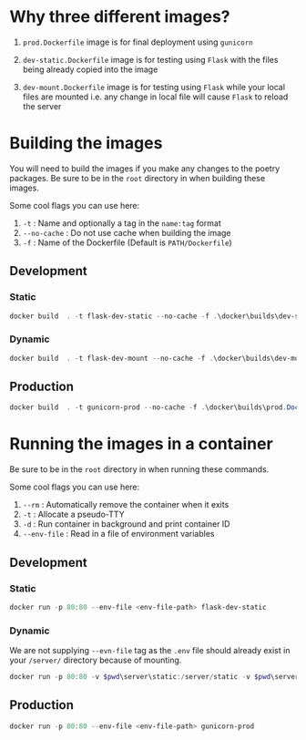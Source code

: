 # Why three different images?

1. `prod.Dockerfile` image is for final deployment using `gunicorn`

2. `dev-static.Dockerfile` image is for testing using `Flask` with the files being already copied into the image

3. `dev-mount.Dockerfile` image is for testing using `Flask` while your local files are mounted i.e. any change in local file will cause `Flask` to reload the server

# Building the images

You will need to build the images if you make any changes to the poetry packages. Be sure to be in the `root` directory in when building these images.

Some cool flags you can use here:
1. `-t` : Name and optionally a tag in the `name:tag` format
2. `--no-cache` : Do not use cache when building the image
3. `-f` : Name of the Dockerfile (Default is `PATH/Dockerfile`)

## Development

### Static

```PowerShell
docker build  . -t flask-dev-static --no-cache -f .\docker\builds\dev-static.Dockerfile
```

### Dynamic

```PowerShell
docker build  . -t flask-dev-mount --no-cache -f .\docker\builds\dev-mount.Dockerfile
```

## Production

```PowerShell
docker build  . -t gunicorn-prod --no-cache -f .\docker\builds\prod.Dockerfile
```

# Running the images in a container

Be sure to be in the `root` directory in when running these commands.

Some cool flags you can use here:
1. `--rm` : Automatically remove the container when it exits
2. `-t` : Allocate a pseudo-TTY
3. `-d` : Run container in background and print container ID
4. `--env-file` : Read in a file of environment variables

## Development

### Static

```PowerShell
docker run -p 80:80 --env-file <env-file-path> flask-dev-static
```

### Dynamic

We are not supplying `--evn-file` tag as the `.env` file should already exist in your `/server/` directory because of mounting.
```PowerShell
docker run -p 80:80 -v $pwd\server\static:/server/static -v $pwd\server\templates:/server/templates -v $pwd\server\main.py:/server/main.py -v $pwd\server\database.py:/server/database.py -v $pwd\server\.env:/server/.env flask-dev-mount
```

## Production

```PowerShell
docker run -p 80:80 --env-file <env-file-path> gunicorn-prod
```
